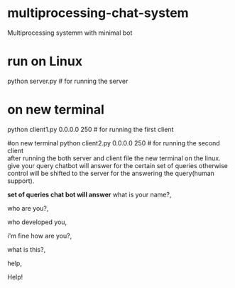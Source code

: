 # multiprocessing-chat-system
Multiprocessing systemm with minimal bot

# run on Linux
python server.py  # for running the server 

# on new terminal
python client1.py 0.0.0.0 250 # for running the first client 

#on new terminal
python client2.py 0.0.0.0 250 # for running the second client  
after running the both server and client file the new terminal on the linux.
give your query chatbot will answer for the certain set of queries 
otherwise control will be shifted to the server for the answering the query(human support).

**set of queries chat bot will answer**
what is your name?,

who are you?,

who developed you,

i'm fine how are you?,

what is this?,

help,

Help!
